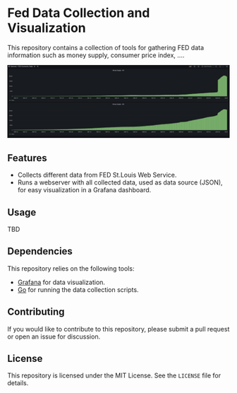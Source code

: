# Fed Data Collection and Visualization

This repository contains a collection of tools for gathering FED data information such as money supply, consumer price index, ....

<img src="demo.png" width="700">

## Features

- Collects different data from FED St.Louis Web Service.
- Runs a webserver with all collected data, used as data source (JSON), for easy visualization in a Grafana dashboard.

## Usage

TBD

## Dependencies

This repository relies on the following tools:

- [Grafana](https://grafana.com/) for data visualization.
- [Go](https://golang.org/) for running the data collection scripts.

## Contributing

If you would like to contribute to this repository, please submit a pull request or open an issue for discussion.

## License

This repository is licensed under the MIT License. See the `LICENSE` file for details.

